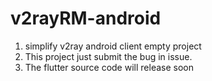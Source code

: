 # v2rayRM-android
1. simplify v2ray android client empty project
2. This project just submit the bug in issue.
3. The flutter source code will release soon
